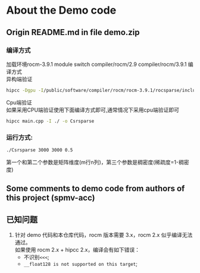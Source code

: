 # About the Demo code

## Origin README.md in file demo.zip
### 编译方式
加载环境rocm-3.9.1
module switch compiler/rocm/2.9 compiler/rocm/3.9.1
编译方式  
异构端验证
```bash
hipcc -Dgpu -I/public/software/compiler/rocm/rocm-3.9.1/rocsparse/include -I ./  -L/public/software/compiler/rocm/rocm-3.9.1/rocsparse/lib/ -lrocsparse main.cpp -o Csrsparse
```
Cpu端验证  
如果采用CPU端验证使用下面编译方式即可,通常情况下采用cpu端验证即可
```bash
hipcc main.cpp -I ./ -o Csrsparse   
```

### 运行方式:
```bash
./Csrsparse 3000 3000 0.5
```
第一个和第二个参数是矩阵维度(m行n列)，第三个参数是稠密度(稀疏度=1-稠密度)


## Some comments to demo code from authors of this project (spmv-acc)
## 已知问题
1. 针对 demo 代码和本仓库代码，rocm 版本需要 3.x，rocm 2.x 似乎编译无法通过。  
   如果使用 rocm 2.x + hipcc 2.x，编译会有如下错误：
   - 不识别`<<<`;
   - `__float128 is not supported on this target`;
